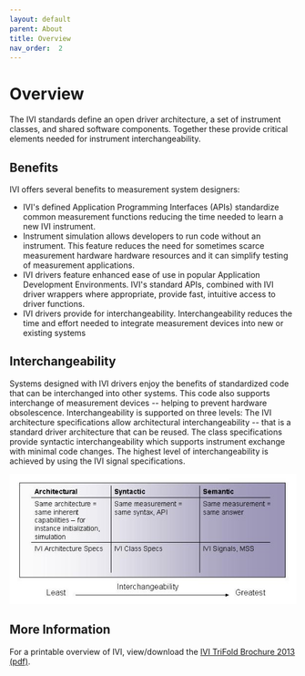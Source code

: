 ```yaml
---
layout: default
parent: About
title: Overview
nav_order:  2
---
```


# Overview

The IVI standards define an open driver architecture, a set of
instrument classes, and shared software components. Together these
provide critical elements needed for instrument interchangeability.

## Benefits

IVI offers several benefits to measurement system designers:

- IVI's defined Application Programming Interfaces (APIs) standardize
  common measurement functions reducing the time needed to learn a new
  IVI instrument.
- Instrument simulation allows developers to run code without an
  instrument. This feature reduces the need for sometimes scarce
  measurement hardware hardware resources and it can simplify testing
  of measurement applications.
- IVI drivers feature enhanced ease of use in popular Application
  Development Environments. IVI's standard APIs, combined with IVI
  driver wrappers where appropriate, provide fast, intuitive access to
  driver functions.
- IVI drivers provide for interchangeability. Interchangeability
  reduces the time and effort needed to integrate measurement devices
  into new or existing systems

## Interchangeability

Systems designed with IVI drivers enjoy the benefits of standardized
code that can be interchanged into other systems. This code also
supports interchange of measurement devices -- helping to prevent
hardware obsolescence. Interchangeability is supported on three levels:
The IVI architecture specifications allow architectural
interchangeability -- that is a standard driver architecture that can be
reused. The class specifications provide syntactic interchangeability
which supports instrument exchange with minimal code changes. The
highest level of interchangeability is achieved by using the IVI signal
specifications.

![Interchangeability](../assets/images/Interchangeability.jpg)

## More Information

For a printable overview of IVI, view/download the [IVI TriFold Brochure 2013 (pdf)](../assets/docs/IVI%20TriFold%20Brochure%202013.pdf).
